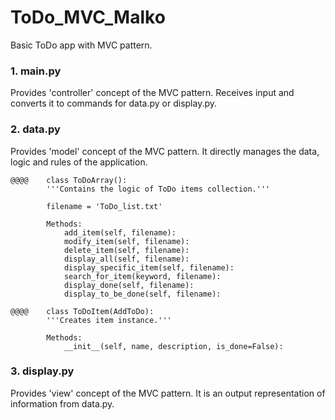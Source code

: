 # ToDo_MVC_Malko

Basic ToDo app with MVC pattern.

###         1. main.py

Provides 'controller' concept of the MVC pattern. Receives input and converts it to commands
for data.py or display.py.

###         2. data.py

Provides 'model' concept of the MVC pattern. It directly manages the data, logic and rules of the application.

    @@@@    class ToDoArray():
            '''Contains the logic of ToDo items collection.'''

            filename = 'ToDo_list.txt'

            Methods:
                add_item(self, filename):
                modify_item(self, filename):
                delete_item(self, filename):
                display_all(self, filename):
                display_specific_item(self, filename):
                search_for_item(keyword, filename):
                display_done(self, filename):
                display_to_be_done(self, filename):

    @@@@    class ToDoItem(AddToDo):
            '''Creates item instance.'''
            
            Methods:
                __init__(self, name, description, is_done=False):

###         3. display.py

Provides 'view' concept of the MVC pattern. It is an output representation of information from data.py.


